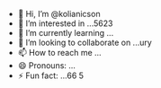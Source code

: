 - 👋 Hi, I’m @kolianicson
- 👀 I’m interested in ...5623
- 🌱 I’m currently learning ...
- 💞️ I’m looking to collaborate on ...ury
- 📫 How to reach me ...
- 😄 Pronouns: ...
- ⚡ Fun fact: ...66
5
<!---2sfd
kolianicson/kolianicson is a ✨ special ✨ repository because its `README.md` (this file) appears on your GitHub profile.
You can click the Preview link to take a look at your changes.
--->
